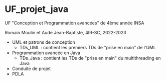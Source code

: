 # UF_projet_java

UF "Conception et Programmation avancées" de 4ème année INSA 

Romain Moulin et Aude Jean-Baptiste, 4IR-SC, 2022-2023

  - UML et patrons de conception 
	- TDs_UML : contient les premiers TDs de "prise en main" de l'UML
  - Programmation avancée en Java 
	- TDs_Java : contient les TDs de "prise en main" du multithreading en Java
  - Conduite de projet 
  - PDLA 

